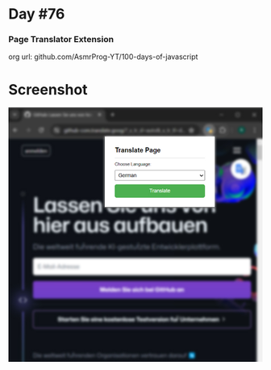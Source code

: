 # Day #76

### Page Translator Extension
org url: github.com/AsmrProg-YT/100-days-of-javascript

# Screenshot
![sc](./screenshot.jpg)













